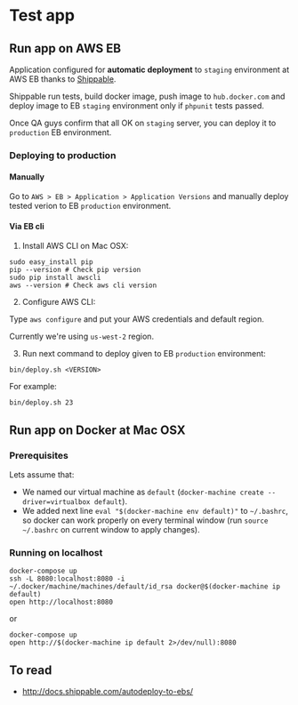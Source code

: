 # Test app

## Run app on AWS EB

Application configured for **automatic deployment** to `staging` environment at AWS EB thanks to [Shippable](https://shippable.com).

Shippable run tests, build docker image, push image to `hub.docker.com` and deploy image to EB `staging` environment only if `phpunit` tests passed.

Once QA guys confirm that all OK on `staging` server, you can deploy it to `production` EB environment.

### Deploying to production

#### Manually

Go to `AWS > EB > Application > Application Versions` and manually deploy tested verion to EB `production` environment.

#### Via EB cli

1. Install AWS CLI on Mac OSX:

```
sudo easy_install pip
pip --version # Check pip version
sudo pip install awscli
aws --version # Check aws cli version
```

2. Configure AWS CLI:

Type `aws configure` and put your AWS credentials and default region.

Currently we're using `us-west-2` region.

3. Run next command to deploy given <VERSION> to EB `production` environment:

```
bin/deploy.sh <VERSION>
```

For  example:

```
bin/deploy.sh 23
```

## Run app on Docker at Mac OSX

### Prerequisites

Lets assume that:

- We named our virtual machine as `default` (`docker-machine create --driver=virtualbox default`).
- We added next line `eval "$(docker-machine env default)"` to `~/.bashrc`, so docker can work properly on every terminal window (run `source ~/.bashrc` on current window to apply changes).

### Running on localhost

```
docker-compose up
ssh -L 8080:localhost:8080 -i ~/.docker/machine/machines/default/id_rsa docker@$(docker-machine ip default)
open http://localhost:8080
```

or

```
docker-compose up
open http://$(docker-machine ip default 2>/dev/null):8080
```

## To read

- http://docs.shippable.com/autodeploy-to-ebs/
